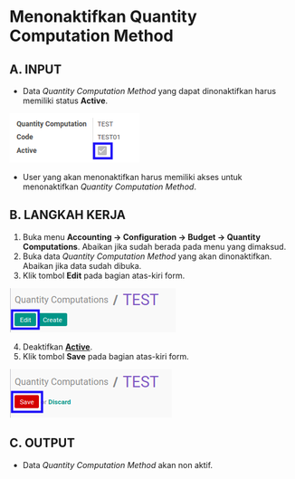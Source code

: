 # Menonaktifkan Quantity Computation Method

## A. INPUT

* Data *Quantity Computation Method* yang dapat dinonaktifkan harus memiliki status **Active**.

![](../../../img/quantity-computation-method/status-active.png)

* User yang akan menonaktifkan harus memiliki akses untuk menonaktifkan *Quantity Computation Method*.

## B. LANGKAH KERJA

1. Buka menu **Accounting -> Configuration -> Budget -> Quantity Computations**. Abaikan jika sudah berada pada menu yang dimaksud.
2. Buka data *Quantity Computation Method* yang akan dinonaktifkan. Abaikan jika data sudah dibuka.
3. Klik tombol **Edit** pada bagian atas-kiri form.

![](../../../img/quantity-computation-method/tombol-edit.png)

4. Deaktifkan **[Active](./penjelasan.md#field-header-active)**.
5. Klik tombol **Save** pada bagian atas-kiri form.

![](../../../img/quantity-computation-method/tombol-save-modifikasi.png)

## C. OUTPUT

* Data *Quantity Computation Method* akan non aktif.
